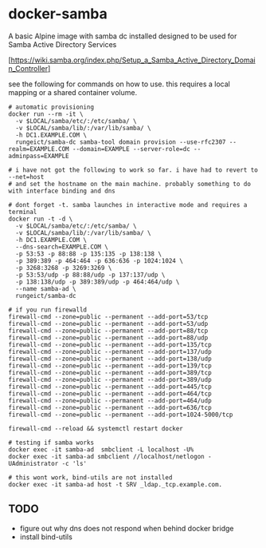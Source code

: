 # docker-samba

A basic Alpine image with samba dc installed designed to be used for Samba Active Directory Services

[https://wiki.samba.org/index.php/Setup_a_Samba_Active_Directory_Domain_Controller]

see the following for commands on how to use. this requires a local mapping or a shared container volume.
```
# automatic provisioning
docker run --rm -it \
  -v $LOCAL/samba/etc/:/etc/samba/ \
  -v $LOCAL/samba/lib/:/var/lib/samba/ \
  -h DC1.EXAMPLE.COM \
  rungeict/samba-dc samba-tool domain provision --use-rfc2307 --realm=EXAMPLE.COM --domain=EXAMPLE --server-role=dc --adminpass=EXAMPLE
  
# i have not got the following to work so far. i have had to revert to --net=host
# and set the hostname on the main machine. probably something to do with interface binding and dns

# dont forget -t. samba launches in interactive mode and requires a terminal
docker run -t -d \
  -v $LOCAL/samba/etc/:/etc/samba/ \
  -v $LOCAL/samba/lib/:/var/lib/samba/ \
  -h DC1.EXAMPLE.COM \
  --dns-search=EXAMPLE.COM \
  -p 53:53 -p 88:88 -p 135:135 -p 138:138 \
  -p 389:389 -p 464:464 -p 636:636 -p 1024:1024 \
  -p 3268:3268 -p 3269:3269 \
  -p 53:53/udp -p 88:88/udp -p 137:137/udp \
  -p 138:138/udp -p 389:389/udp -p 464:464/udp \
  --name samba-ad \
  rungeict/samba-dc

# if you run firewalld
firewall-cmd --zone=public --permanent --add-port=53/tcp
firewall-cmd --zone=public --permanent --add-port=53/udp
firewall-cmd --zone=public --permanent --add-port=88/tcp
firewall-cmd --zone=public --permanent --add-port=88/udp
firewall-cmd --zone=public --permanent --add-port=135/tcp
firewall-cmd --zone=public --permanent --add-port=137/udp
firewall-cmd --zone=public --permanent --add-port=138/udp
firewall-cmd --zone=public --permanent --add-port=139/tcp
firewall-cmd --zone=public --permanent --add-port=389/tcp
firewall-cmd --zone=public --permanent --add-port=389/udp
firewall-cmd --zone=public --permanent --add-port=445/tcp
firewall-cmd --zone=public --permanent --add-port=464/tcp
firewall-cmd --zone=public --permanent --add-port=464/udp
firewall-cmd --zone=public --permanent --add-port=636/tcp
firewall-cmd --zone=public --permanent --add-port=1024-5000/tcp

firewall-cmd --reload && systemctl restart docker

# testing if samba works
docker exec -it samba-ad  smbclient -L localhost -U%
docker exec -it samba-ad smbclient //localhost/netlogon -UAdministrator -c 'ls'

# this wont work, bind-utils are not installed
docker exec -it samba-ad host -t SRV _ldap._tcp.example.com.

```

## TODO
- figure out why dns does not respond when behind docker bridge
- install bind-utils